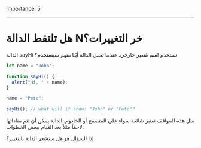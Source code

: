 importance: 5

---

# هل تلتقط الدالة Nخر التغييرات؟

الدالة sayHi تستخدم اسم مُتغير خارجي.
عندما تعمل الدالة أيًـا منهم سيستخدم؟


```js
let name = "John";

function sayHi() {
  alert("Hi, " + name);
}

name = "Pete";

sayHi(); // what will it show: "John" or "Pete"?
```

مثل هذه المواقف تعتبر شائعة سواء على المتصفح أو الخادوم. الدالة يمكن أن تتم مناداتها لاحقاً مثلاً بعد القيام ببعض الخطوات.

إذا السؤال هو هل ستشعر الدالة بالتغيير؟


